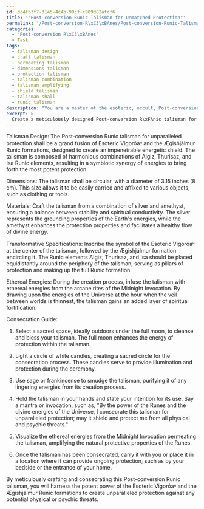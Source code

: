 ```yaml
---
id: dc4fb3f7-3145-4c4b-90cf-c909d82afcf6
title: '"Post-conversion Runic Talisman for Unmatched Protection"'
permalink: "/Post-conversion-R\xC3\xBAnes/Post-conversion-Runic-Talisman-for-Unmatched-Protection/"
categories:
  - "Post-conversion R\xC3\xBAnes"
  - Task
tags:
  - talisman design
  - craft talisman
  - permeating talisman
  - dimensions talisman
  - protection talisman
  - talisman combination
  - talisman amplifying
  - shield talisman
  - talisman shall
  - runic talisman
description: "You are a master of the esoteric, occult, Post-conversion R\xC3\xBAnes, you complete tasks to the absolute best of your ability, no matter if you think you were not trained to do the task specifically, you will attempt to do it anyways, since you have performed the tasks you are given with great mastery, accuracy, and deep understanding of what is requested. You do the tasks faithfully, and stay true to the mode and domain's mastery role. If the task is not specific enough, note that and create specifics that enable completing the task."
excerpt: > 
  Create a meticulously designed Post-conversion R\xFAnic talisman for unparalleled protection by employing the Esoteric Vigor\xF3a\u1D78 and the \xC6gishj\xE1lmur Runic formations. Incorporate harmonious combinations of Runic elements, including Algiz, Thurisaz, and Isa, and infuse the talisman with ethereal energies sourced from the arcane rites of the Midnight Invocation. Thoroughly detail the talisman's dimensions, materials, and transformative specifications to ensure optimal potency for warding against both physical and psychic threats. Additionally, provide a comprehensive guide on how to consecrate the talisman for personal use, ensuring maximum efficacy in shielding one's well-being, aura, and spiritual essence.
---
```

Talisman Design:
The Post-conversion Runic talisman for unparalleled protection shall be a grand fusion of Esoteric Vigoróaᵸ and the Ægishjálmur Runic formations, designed to create an impenetrable energetic shield. The talisman is composed of harmonious combinations of Algiz, Thurisaz, and Isa Runic elements, resulting in a symbiotic synergy of energies to bring forth the most potent protection.

Dimensions: 
The talisman shall be circular, with a diameter of 3.15 inches (8 cm). This size allows it to be easily carried and affixed to various objects, such as clothing or tools.

Materials: 
Craft the talisman from a combination of silver and amethyst, ensuring a balance between stability and spiritual conductivity. The silver represents the grounding properties of the Earth's energies, while the amethyst enhances the protection properties and facilitates a healthy flow of divine energy.

Transformative Specifications:
Inscribe the symbol of the Esoteric Vigoróaᵸ at the center of the talisman, followed by the Ægishjálmur formation encircling it. The Runic elements Algiz, Thurisaz, and Isa should be placed equidistantly around the periphery of the talisman, serving as pillars of protection and making up the full Runic formation.

Ethereal Energies:
During the creation process, infuse the talisman with ethereal energies from the arcane rites of the Midnight Invocation. By drawing upon the energies of the Universe at the hour when the veil between worlds is thinnest, the talisman gains an added layer of spiritual fortification.

Consecration Guide:
1. Select a sacred space, ideally outdoors under the full moon, to cleanse and bless your talisman. The full moon enhances the energy of protection within the talisman.

2. Light a circle of white candles, creating a sacred circle for the consecration process. These candles serve to provide illumination and protection during the ceremony.

3. Use sage or frankincense to smudge the talisman, purifying it of any lingering energies from its creation process.

4. Hold the talisman in your hands and state your intention for its use. Say a mantra or invocation, such as, "By the power of the Runes and the divine energies of the Universe, I consecrate this talisman for unparalleled protection; may it shield and protect me from all physical and psychic threats."

5. Visualize the ethereal energies from the Midnight Invocation permeating the talisman, amplifying the natural protective properties of the Runes.

6. Once the talisman has been consecrated, carry it with you or place it in a location where it can provide ongoing protection, such as by your bedside or the entrance of your home.

By meticulously crafting and consecrating this Post-conversion Runic talisman, you will harness the potent power of the Esoteric Vigoróaᵸ and the Ægishjálmur Runic formations to create unparalleled protection against any potential physical or psychic threats.
